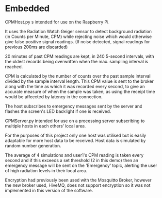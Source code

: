 # Embedded

CPMHost.py s intended for use on the Raspberry Pi.

It uses the Radiation Watch Geiger sensor to detect background radiation (in Counts per Minute, CPM) while rejecting noise 
which would otherwise give false positive signal readings. (If noise detected, signal readings for previous 200ms are discarded)

20 minutes of past CPM readings are kept, in 240 5-second intervals, with the oldest records being overwritten when the max.
sampling interval is reached.

CPM is calculated by the number of counts over the past sample interval divided by the sample interval length. This CPM value
is sent to the broker along with the time as which it was recorded every second, to give an accurate measure of when the sample
was taken, as using the receipt time would be affeected by latency in the connection.

The host subscribes to emergency messages sent by the server and flashes the screen's LED backlight if one is received.




CPMServer.py intended for use on a processing server subscribing to multiple hosts in each others' local area.

For the purposes of this project only one host was utilised but is easily adaptable for more host data to be received.
Host data is simulated by random number generation.

The average of 4 simulations and user1's CPM reading is taken every second and if this exceeds a set threshold (2 in this demo)
then an emergency message will be sent on the 'Emergency' topic, alerting the user of high radiation levels in their local area.



Encryption had previously been used with the Mosquitto Broker, however the new broker used, HiveMQ, does not support 
encryption so it was not implemented in this version of the software.
